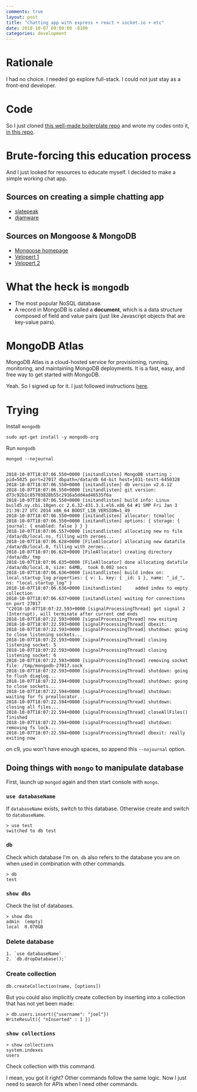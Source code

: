 ```yaml
---
comments: true
layout: post
title: "Chatting app with express + react + socket.io + etc"
date: 2018-10-07 09:00:00 -0100
categories: development
---
```

# Rationale
I had no choice. I needed go explore full-stack. I could not just stay as a front-end developer.

# Code
So I just cloned [this well-made boilerplate repo](https://github.com/crsandeep/simple-react-full-stack) and wrote my codes onto it, [in this repo](https://github.com/9oelM/chatt).

# Brute-forcing this education process
And I just looked for resources to educate myself. I decided to make a simple working chat app.

## Sources on creating a simple chatting app
* [slatepeak](https://blog.slatepeak.com/creating-a-real-time-chat-api-with-node-express-socket-io-and-mongodb/)
* [djamware](https://www.djamware.com/post/5b6a681f80aca76a2cbd98fb/mongodb-express-vuejs-2-nodejs-mevn-and-socketio-chat-app)

## Sources on Mongoose & MongoDB
* [Mongoose homepage](https://mongoosejs.com/docs/guide.html)
* [Velopert 1](https://velopert.com/436)
* [Velopert 2](https://velopert.com/594)

# What the heck is `mongodb`
* The most popular NoSQL database.
* A record in MongoDB is called a **document**, which is a data structure composed of field and value pairs (just like Javascript objects that are key-value pairs). 

# MongoDB Atlas
MongoDB Atlas is a cloud-hosted service for provisioning, running, monitoring, and maintaining MongoDB deployments. It is a fast, easy, and free way to get started with MongoDB.

Yeah. So I signed up for it. I just followed instructions [here](https://docs.mongodb.com/manual/tutorial/atlas-free-tier-setup/#create-free-tier-manual).

# Trying
Install `mongodb`
```
sudo apt-get install -y mongodb-org
```
Run `mongodb`
```
mongod --nojournal


2018-10-07T18:07:06.550+0000 [initandlisten] MongoDB starting : pid=5025 port=27017 dbpath=/data/db 64-bit host=j031-testt-6450328
2018-10-07T18:07:06.550+0000 [initandlisten] db version v2.6.12
2018-10-07T18:07:06.550+0000 [initandlisten] git version: d73c92b1c85703828b55c2916a5dd4ad46535f6a
2018-10-07T18:07:06.550+0000 [initandlisten] build info: Linux build5.ny.cbi.10gen.cc 2.6.32-431.3.1.el6.x86_64 #1 SMP Fri Jan 3 21:39:27 UTC 2014 x86_64 BOOST_LIB_VERSION=1_49
2018-10-07T18:07:06.550+0000 [initandlisten] allocator: tcmalloc
2018-10-07T18:07:06.550+0000 [initandlisten] options: { storage: { journal: { enabled: false } } }
2018-10-07T18:07:06.557+0000 [initandlisten] allocating new ns file /data/db/local.ns, filling with zeroes...
2018-10-07T18:07:06.628+0000 [FileAllocator] allocating new datafile /data/db/local.0, filling with zeroes...
2018-10-07T18:07:06.628+0000 [FileAllocator] creating directory /data/db/_tmp
2018-10-07T18:07:06.635+0000 [FileAllocator] done allocating datafile /data/db/local.0, size: 64MB,  took 0.002 secs
2018-10-07T18:07:06.636+0000 [initandlisten] build index on: local.startup_log properties: { v: 1, key: { _id: 1 }, name: "_id_", ns: "local.startup_log" }
2018-10-07T18:07:06.636+0000 [initandlisten]     added index to empty collection
2018-10-07T18:07:06.637+0000 [initandlisten] waiting for connections on port 27017
^C2018-10-07T18:07:22.593+0000 [signalProcessingThread] got signal 2 (Interrupt), will terminate after current cmd ends
2018-10-07T18:07:22.593+0000 [signalProcessingThread] now exiting
2018-10-07T18:07:22.593+0000 [signalProcessingThread] dbexit: 
2018-10-07T18:07:22.593+0000 [signalProcessingThread] shutdown: going to close listening sockets...
2018-10-07T18:07:22.593+0000 [signalProcessingThread] closing listening socket: 5
2018-10-07T18:07:22.593+0000 [signalProcessingThread] closing listening socket: 6
2018-10-07T18:07:22.593+0000 [signalProcessingThread] removing socket file: /tmp/mongodb-27017.sock
2018-10-07T18:07:22.593+0000 [signalProcessingThread] shutdown: going to flush diaglog...
2018-10-07T18:07:22.594+0000 [signalProcessingThread] shutdown: going to close sockets...
2018-10-07T18:07:22.594+0000 [signalProcessingThread] shutdown: waiting for fs preallocator...
2018-10-07T18:07:22.594+0000 [signalProcessingThread] shutdown: closing all files...
2018-10-07T18:07:22.594+0000 [signalProcessingThread] closeAllFiles() finished
2018-10-07T18:07:22.594+0000 [signalProcessingThread] shutdown: removing fs lock...
2018-10-07T18:07:22.594+0000 [signalProcessingThread] dbexit: really exiting now
```
on c9, you won't have enough spaces, so append this `--nojournal` option.

## Doing things with `mongo` to manipulate database
First, launch up `mongod` again and then start console with `mongo`.

### `use databaseName`
If `databaseName` exists, switch to this database. Otherwise create and switch to `databaseName`.
```
> use test
switched to db test
```

### `db`
Check which database I'm on. `db` also refers to the database you are on when used in combination with other commands. 
```
> db
test
```

### `show dbs`
Check the list of databases.
```
> show dbs
admin  (empty)
local  0.078GB
```

### Delete database
    1. `use databaseName`
    2. `db.dropDatabase();`

### Create collection
```
db.createCollection(name, [options])
```

But you could also implicitly create collection by inserting into a collection that has not yet been made:
```
> db.users.insert({"username": "joel"})
WriteResult({ "nInserted" : 1 })
```

### `show collections` 
```
> show collections
system.indexes
users
```
Check collection with this command.

I mean, you got it right? Other commands follow the same logic. Now I just need to search for APIs when I need other commands.